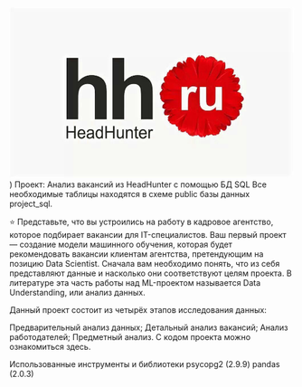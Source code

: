 ![](https://github.com/SS-O-star/Analiz_vacancies_HH/blob/93b9136ee997896746cbbbc3ed7ec41d9beacb89/hh%20label.jpg))
Проект: Анализ вакансий из HeadHunter с помощью БД SQL
Все необходимые таблицы находятся в схеме public базы данных project_sql.

⭐ Представьте, что вы устроились на работу в кадровое агентство, которое подбирает вакансии для IT-специалистов. Ваш первый проект — создание модели машинного обучения, которая будет рекомендовать вакансии клиентам агентства, претендующим на позицию Data Scientist. Сначала вам необходимо понять, что из себя представляют данные и насколько они соответствуют целям проекта. В литературе эта часть работы над ML-проектом называется Data Understanding, или анализ данных.

Данный проект состоит из четырёх этапов исследования данных:

Предварительный анализ данных;
Детальный анализ вакансий;
Анализ работодателей;
Предметный анализ.
С кодом проекта можно ознакомиться здесь.

Использованные инструменты и библиотеки
psycopg2 (2.9.9)
pandas (2.0.3)
